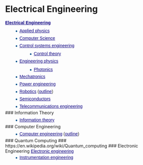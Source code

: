 # Electrical Engineering
<p style="margin-top: 0.5em; margin-bottom: 0.5em; color: rgb(37, 37, 37); font-family: sans-serif; line-height: inherit;"><b><a href="https://en.wikipedia.org/wiki/Electrical_Engineering" title="Electrical Engineering" class="mw-redirect" target="_blank" style="color: rgb(11, 0, 128); text-decoration: underline; outline: 0px; background: none;">Electrical Engineering</a></b></p><ul style="margin-top: 0.3em; margin-bottom: 0px; margin-left: 1.6em; color: rgb(37, 37, 37); font-family: sans-serif; line-height: 22.4px; list-style-image: url(&quot;data:image/svg+xml,%3C%3Fxml%20version%3D%221.0%22%20encoding%3D%22UTF-8%22%3F%3E%0A%3Csvg%20xmlns%3D%22http%3A%2F%2Fwww.w3.org%2F2000%2Fsvg%22%20version%3D%221.1%22%20width%3D%225%22%20height%3D%2213%22%3E%0A%3Ccircle%20cx%3D%222.5%22%20cy%3D%229.5%22%20r%3D%222.5%22%20fill%3D%22%2300528c%22%2F%3E%0A%3C%2Fsvg%3E%0A&quot;);"><li style="margin-bottom: 0.1em;"><a href="https://en.wikipedia.org/wiki/Applied_physics" title="Applied physics" target="_blank" style="color: rgb(11, 0, 128); background: none;">Applied physics</a></li><li style="margin-bottom: 0.1em;"><a href="https://en.wikipedia.org/wiki/Computer_Science" title="Computer Science" class="mw-redirect" target="_blank" style="color: rgb(11, 0, 128); background: none;">Computer Science</a><br></li><li style="margin-bottom: 0.1em;"><a href="https://en.wikipedia.org/wiki/Control_engineering" title="Control engineering" target="_blank" style="color: rgb(11, 0, 128); background: none;">Control systems engineering</a><ul style="margin-top: 0.3em; margin-left: 1.6em; list-style-type: disc; list-style-image: url(&quot;data:image/svg+xml,%3C%3Fxml%20version%3D%221.0%22%20encoding%3D%22UTF-8%22%3F%3E%0A%3Csvg%20xmlns%3D%22http%3A%2F%2Fwww.w3.org%2F2000%2Fsvg%22%20version%3D%221.1%22%20width%3D%225%22%20height%3D%2213%22%3E%0A%3Ccircle%20cx%3D%222.5%22%20cy%3D%229.5%22%20r%3D%222.5%22%20fill%3D%22%2300528c%22%2F%3E%0A%3C%2Fsvg%3E%0A&quot;);"><li style="margin-bottom: 0.1em;"><a href="https://en.wikipedia.org/wiki/Control_theory" title="Control theory" target="_blank" style="color: rgb(11, 0, 128); background: none;">Control theory</a></li></ul></li><li style="margin-bottom: 0.1em;"><a href="https://en.wikipedia.org/wiki/Engineering_physics" title="Engineering physics" target="_blank" style="color: rgb(11, 0, 128); background: none;">Engineering physics</a><ul style="margin-top: 0.3em; margin-left: 1.6em; list-style-type: disc; list-style-image: url(&quot;data:image/svg+xml,%3C%3Fxml%20version%3D%221.0%22%20encoding%3D%22UTF-8%22%3F%3E%0A%3Csvg%20xmlns%3D%22http%3A%2F%2Fwww.w3.org%2F2000%2Fsvg%22%20version%3D%221.1%22%20width%3D%225%22%20height%3D%2213%22%3E%0A%3Ccircle%20cx%3D%222.5%22%20cy%3D%229.5%22%20r%3D%222.5%22%20fill%3D%22%2300528c%22%2F%3E%0A%3C%2Fsvg%3E%0A&quot;);"><li style="margin-bottom: 0.1em;"><a href="https://en.wikipedia.org/wiki/Photonics" title="Photonics" target="_blank" style="color: rgb(11, 0, 128); background: none;">Photonics</a></li></ul></li><li style="margin-bottom: 0.1em;"><a href="https://en.wikipedia.org/wiki/Mechatronics" title="Mechatronics" target="_blank" style="color: rgb(11, 0, 128); background: none;">Mechatronics</a><br></li><li style="margin-bottom: 0.1em;"><a href="https://en.wikipedia.org/wiki/Power_engineering" title="Power engineering" target="_blank" style="color: rgb(11, 0, 128); background: none;">Power engineering</a></li><li style="margin-bottom: 0.1em;"><a href="https://en.wikipedia.org/wiki/Robotics" title="Robotics" target="_blank" style="color: rgb(11, 0, 128); background: none;">Robotics</a>&nbsp;(<a href="https://en.wikipedia.org/wiki/Outline_of_robotics" title="Outline of robotics" target="_blank" style="color: rgb(11, 0, 128); background: none;">outline</a>)</li><li style="margin-bottom: 0.1em;"><a href="https://en.wikipedia.org/wiki/Semiconductors" title="Semiconductors" class="mw-redirect" target="_blank" style="color: rgb(11, 0, 128); background: none;">Semiconductors</a></li><li style="margin-bottom: 0.1em;"><a href="https://en.wikipedia.org/wiki/Telecommunications_engineering" title="Telecommunications engineering" target="_blank" style="color: rgb(11, 0, 128); background: none;">Telecommunications engineering</a></li></ul>
### Information Theory
<ul style="margin-top: 0.3em; margin-bottom: 0px; margin-left: 1.6em; color: rgb(37, 37, 37); font-family: sans-serif; line-height: 22.4px; list-style-image: url(&quot;data:image/svg+xml,%3C%3Fxml%20version%3D%221.0%22%20encoding%3D%22UTF-8%22%3F%3E%0A%3Csvg%20xmlns%3D%22http%3A%2F%2Fwww.w3.org%2F2000%2Fsvg%22%20version%3D%221.1%22%20width%3D%225%22%20height%3D%2213%22%3E%0A%3Ccircle%20cx%3D%222.5%22%20cy%3D%229.5%22%20r%3D%222.5%22%20fill%3D%22%2300528c%22%2F%3E%0A%3C%2Fsvg%3E%0A&quot;);"><li style="margin-bottom: 0.1em;"><a href="https://en.wikipedia.org/wiki/Information_theory" title="Information theory" target="_blank" style="color: rgb(11, 0, 128); background: none;">Information theory</a></li></ul>
### Computer Engineering
<ul style="margin-top: 0.3em; margin-bottom: 0px; margin-left: 1.6em; color: rgb(37, 37, 37); font-family: sans-serif; line-height: 22.4px; list-style-image: url(&quot;data:image/svg+xml,%3C%3Fxml%20version%3D%221.0%22%20encoding%3D%22UTF-8%22%3F%3E%0A%3Csvg%20xmlns%3D%22http%3A%2F%2Fwww.w3.org%2F2000%2Fsvg%22%20version%3D%221.1%22%20width%3D%225%22%20height%3D%2213%22%3E%0A%3Ccircle%20cx%3D%222.5%22%20cy%3D%229.5%22%20r%3D%222.5%22%20fill%3D%22%2300528c%22%2F%3E%0A%3C%2Fsvg%3E%0A&quot;);"><li style="margin-bottom: 0.1em;"><a href="https://en.wikipedia.org/wiki/Computer_engineering" title="Computer engineering" target="_blank" style="color: rgb(11, 0, 128); background: none;">Computer engineering</a>&nbsp;(<a href="https://en.wikipedia.org/wiki/Outline_of_computer_engineering" title="Outline of computer engineering" target="_blank" style="color: rgb(11, 0, 128); background: none;">outline</a>)</li></ul>
### Quantum Computing
### https://en.wikipedia.org/wiki/Quantum_computing
### Electronic Engineering
<a href="https://en.wikipedia.org/wiki/Electronic_engineering" title="Electronic engineering" target="_blank" style="color: rgb(11, 0, 128); font-family: sans-serif; background: none;">Electronic engineering</a><ul style="margin-top: 0.3em; margin-bottom: 0px; margin-left: 1.6em; color: rgb(37, 37, 37); font-family: sans-serif; list-style-image: url(&quot;data:image/svg+xml,%3C%3Fxml%20version%3D%221.0%22%20encoding%3D%22UTF-8%22%3F%3E%0A%3Csvg%20xmlns%3D%22http%3A%2F%2Fwww.w3.org%2F2000%2Fsvg%22%20version%3D%221.1%22%20width%3D%225%22%20height%3D%2213%22%3E%0A%3Ccircle%20cx%3D%222.5%22%20cy%3D%229.5%22%20r%3D%222.5%22%20fill%3D%22%2300528c%22%2F%3E%0A%3C%2Fsvg%3E%0A&quot;);"><li style="margin-bottom: 0.1em;"><a href="https://en.wikipedia.org/wiki/Instrumentation_engineering" title="Instrumentation engineering" class="mw-redirect" target="_blank" style="color: rgb(11, 0, 128); background: none;">Instrumentation engineering</a></li></ul>

